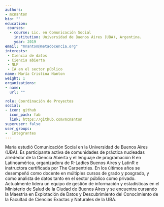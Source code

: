 ```yaml
---
authors:
- mcnanton
bio: ""
education: 
 courses:
  - course: Lic. en Comunicación Social
    institution: Universidad de Buenos Aires (UBA), Argentina.
    year: 2019
email: "mnanton@metadocencia.org"
interests:
 - Ciencia de datos
 - Ciencia abierta
 - NLP
 - IA en el sector público
name: María Cristina Nanton 
weight: 1
organizations:
- name: 
  url: ""

role: Coordinación de Proyectos
social:
- icon: github
  icon_pack: fab
  link: https://github.com/mcnanton
superuser: false
user_groups:
-  Integrantes
---
```


María estudió Comunicación Social en la Universidad de Buenos Aires (UBA). Es participante activa de comunidades de práctica nucleadas alrededor de la Ciencia Abierta y el lenguaje de programación R en Latinoamérica, organizadora de R-Ladies Buenos Aires y LatinR e instructora certificada por The Carpentries.  En los últimos años se desempeñó como docente en múltiples cursos de grado y posgrado, y como analista de datos tanto en el sector público como privado. Actualmente lidera un equipo de gestión de información y estadísticas en el Ministerio de Salud de la Ciudad de Buenos Aires y se encuentra cursando la Maestría en Explotación de Datos y Descubrimiento del Conocimiento de la Facultad de Ciencias Exactas y Naturales de la UBA.
